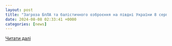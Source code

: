 ```yaml
---
layout: post
title: "Загроза БпЛА та балістичного озброєння на півдні України 8 серпня — новини України / NV"
date: 2024-08-08 02:33:41 +0000
categories: [news]
---
```


[Читати далі](https://nv.ua/ukr/ukraine/events/zagroza-bpla-ta-balistichnogo-ozbroyennya-na-pivdni-ukrajini-8-serpnya-novini-ukrajini-50441157.html)
